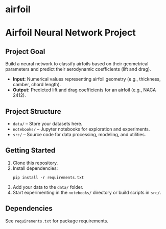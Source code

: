 # airfoil

# Airfoil Neural Network Project

## Project Goal

Build a neural network to classify airfoils based on their geometrical parameters and predict their aerodynamic coefficients (lift and drag).

- **Input:** Numerical values representing airfoil geometry (e.g., thickness, camber, chord length).
- **Output:** Predicted lift and drag coefficients for an airfoil (e.g., NACA 2412).

## Project Structure

- `data/` – Store your datasets here.
- `notebooks/` – Jupyter notebooks for exploration and experiments.
- `src/` – Source code for data processing, modeling, and utilities.

## Getting Started

1. Clone this repository.
2. Install dependencies:  
   ```
   pip install -r requirements.txt
   ```
3. Add your data to the `data/` folder.
4. Start experimenting in the `notebooks/` directory or build scripts in `src/`.

## Dependencies

See `requirements.txt` for package requirements.
